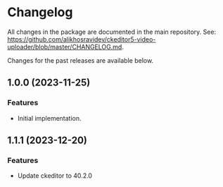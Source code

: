 Changelog
=========

All changes in the package are documented in the main repository. See: https://github.com/alikhosravidev/ckeditor5-video-uploader/blob/master/CHANGELOG.md.

Changes for the past releases are available below.

## 1.0.0 (2023-11-25)

### Features

* Initial implementation.

## 1.1.1 (2023-12-20)

### Features

* Update ckeditor to 40.2.0
